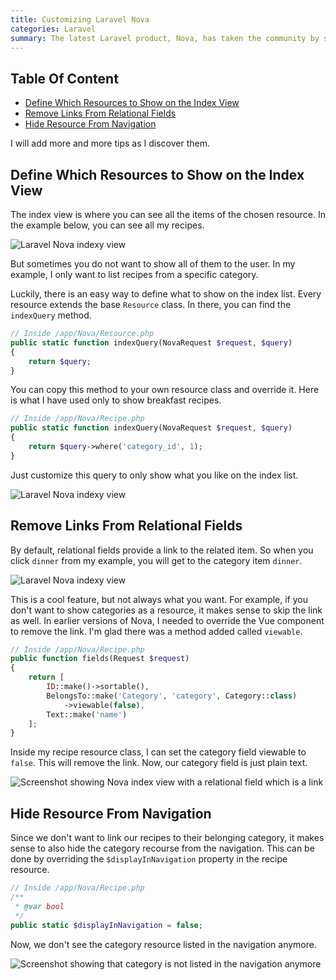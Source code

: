 ```yaml
---
title: Customizing Laravel Nova
categories: Laravel
summary: The latest Laravel product, Nova, has taken the community by storm. The way you can build a simple backend in like no time is astonishing. But still, every project is different, and we need to tweak Nova here and there to make it fit our needs. With this article, I want to provide some helpful tips on how to customize Laravel Nova.
---
```


## Table Of Content

* [Define Which Resources to Show on the Index View](#show_on_index_view)
* [Remove Links From Relational Fields](#remove_links)
* [Hide Resource From Navigation](#hide_from_navigation)

I will add more and more tips as I discover them.

<p id="show_on_index_view"></p>

## Define Which Resources to Show on the Index View

The index view is where you can see all the items of the chosen resource. In the example below, you can see all my recipes.

<img class="blogimage" alt="Laravel Nova indexy view" src="/images/blog/customizing_nova_index.png" />

But sometimes you do not want to show all of them to the user. In my example, I only want to list recipes from a specific category.

Luckily, there is an easy way to define what to show on the index list. Every resource extends the base `Resource` class. In there, you can find the `indexQuery` method. 

```php
// Inside /app/Nova/Resource.php
public static function indexQuery(NovaRequest $request, $query)
{
    return $query;
}
```

You can copy this method to your own resource class and override it. Here is what I have used only to show breakfast recipes.

```php
// Inside /app/Nova/Recipe.php
public static function indexQuery(NovaRequest $request, $query)
{
    return $query->where('category_id', 1);
}
```

Just customize this query to only show what you like on the index list.

<img class="blogimage" alt="Laravel Nova indexy view" src="/images/blog/customizing_nova_index_filtered.png" />

<p id="remove_links"></p>

## Remove Links From Relational Fields

By default, relational fields provide a link to the related item. So when you click `dinner` from my example, you will get to the category item `dinner`.

<img class="blogimage" alt="Laravel Nova indexy view" src="/images/blog/customizing_nova_index.png" />

This is a cool feature, but not always what you want. For example, if you don't want to show categories as a resource, it makes sense to skip the link as well. In earlier versions of Nova, I needed to override the Vue component to remove the link. I'm glad there was a method added called `viewable`. 

```php
// Inside /app/Nova/Recipe.php
public function fields(Request $request)
{
    return [
        ID::make()->sortable(),
        BelongsTo::make('Category', 'category', Category::class)
            ->viewable(false),
        Text::make('name')
    ];
}
````

Inside my recipe resource class, I can set the category field viewable to `false`. This will remove the link. Now, our category field is just plain text.

<img class="blogimage" alt="Screenshot showing Nova index view with a relational field which is a link" src="/images/blog/customizing_nova_related_links.png" />

<p id="hide_from_navigation"></p>

## Hide Resource From Navigation

Since we don't want to link our recipes to their belonging category, it makes sense to also hide the category recourse from the navigation. This can be done by overriding the `$displayInNavigation` property in the recipe resource.

```php
// Inside /app/Nova/Recipe.php
/**
 * @var bool 
 */
public static $displayInNavigation = false;
````

Now, we don't see the category resource listed in the navigation anymore.

<img class="blogimage" alt="Screenshot showing that category is not listed in the navigation anymore" src="/images/blog/customizing_nova_category_removed.png" />